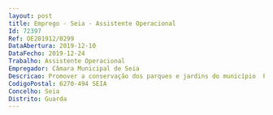 ```yaml
--- 
layout: post
title: Emprego - Seia - Assistente Operacional
Id: 72397
Ref: OE201912/0299
DataAbertura: 2019-12-10
DataFecho: 2019-12-24
Trabalho: Assistente Operacional
Empregador: Câmara Municipal de Seia
Descricao: Promover a conservação dos parques e jardins do município  Proceder à arborização das ruas, praças, jardins e demais logradouros públicos, providenciando o plantio e seleção das espécies que melhor se adaptem às condições locais  Organizar e manter viveiros onde se preparem as mudas para os serviços de arborização dos parques, jardins e praças públicas  Proceder à organização e manutenção atualizada do cadastro de arborização das áreas urbanas  Proceder ao combate às pragas e doenças vegetais nos espaços verdes do município  Promover a conservação e proteção dos monumentos existentes nos jardins e praças públicas  Proceder à podagem das árvores e corte da relva existentes nos parques, jardins e praças públicas, bem como o serviço de limpeza respetiva  Zelar pela conservação dos equipamentos a seu cargo e controlar a sua utilização.
CodigoPostal: 6270-494 SEIA
Concelho: Seia
Distrito: Guarda
--- 
```


